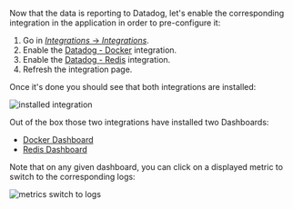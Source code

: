 
Now that the data is reporting to Datadog, let's enable the corresponding integration in the application in order to pre-configure it:

1. Go in [_Integrations_ -> _Integrations_](https://app.datadoghq.com/account/settings).
2. Enable the [Datadog - Docker](https://app.datadoghq.com/account/settings#integrations/docker) integration.
3. Enable the [Datadog - Redis](https://app.datadoghq.com/account/settings#integrations/redis) integration.
4. Refresh the integration page.

Once it's done you should see that both integrations are installed:

![installed integration](https://raw.githubusercontent.com/l0k0ms/workshops/master/log-workshop/images/installed_integrations.png)

Out of the box those two integrations have installed two Dashboards:

* [Docker Dashboard](https://app.datadoghq.com/screen/integration/52/docker---overview)
* [Redis Dashboard](https://app.datadoghq.com/screen/integration/15/redis---overview)

Note that on any given dashboard, you can click on a displayed metric to switch to the corresponding logs:

![metrics switch to logs](https://raw.githubusercontent.com/l0k0ms/workshops/master/log-workshop/images/metrics_switch_to_logs.png)